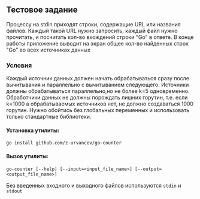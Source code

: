 <h2>Тестовое задание</h2>
Процессу на stdin приходят строки, содержащие URL или названия файлов. Каждый такой URL нужно запросить, каждый файл нужно прочитать, и посчитать кол-во вхождений строки "Go" в ответе. В конце работы приложение выводит на экран общее кол-во найденных строк "Go" во всех источниках данных

<h3>Условия</h3>
Каждый источник данных должен начать обрабатываться сразу после вычитывания и параллельно с вычитыванием следующего. Источники должны обрабатываться параллельно,но не более k=5 одновременно. Обработчики данных не должны порождать лишних горутин, т.е. если k=1000 а обрабатываемых источников нет, не должно создаваться 1000 горутин. Нужно обойтись без глобальных переменных и использовать только стандартные библиотеки.

<h4>Установка утилиты:</h4>

`go install github.com/z-urvancev/go-counter`

<h4>Вызов утилиты:</h4>

`go-counter [--help] [--input=<input_file_name>] [--output=<output_file_name>]`

Без введенных входного и выходного файлов используются `stdin` и `stdout`
